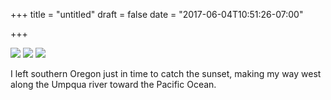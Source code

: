 +++
title = "untitled"
draft = false
date = "2017-06-04T10:51:26-07:00"

+++

![](https://d17enza3bfujl8.cloudfront.net/DSCF7270.jpg)
![](https://d17enza3bfujl8.cloudfront.net/DSCF7285.jpg)
![](https://d17enza3bfujl8.cloudfront.net/DSCF7302.jpg)

I left southern Oregon just in time to catch the sunset, making my way 
west along the Umpqua river toward the Pacific Ocean. 
